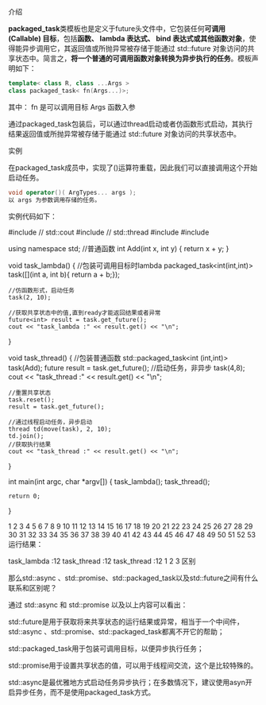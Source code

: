 介绍

**packaged_task**类模板也是定义于future头文件中，它包装任何**可调用 (Callable) 目标**，包括**函数、 lambda 表达式、 bind 表达式或其他函数对象**，使得能异步调用它，其返回值或所抛异常被存储于能通过 std::future 对象访问的共享状态中。简言之，**将一个普通的可调用函数对象转换为异步执行的任务**。模板声明如下：
```cpp
template< class R, class ...Args > 
class packaged_task< fn(Args...)>;
```

其中：
fn 是可以调用目标
Args 函数入参

通过packaged_task包装后，可以通过thread启动或者仿函数形式启动，其执行结果返回值或所抛异常被存储于能通过 std::future 对象访问的共享状态中。

实例

在packaged_task成员中，实现了()运算符重载，因此我们可以直接调用这个开始启动任务。
```cpp
void operator()( ArgTypes... args );
以 args 为参数调用存储的任务。
```

实例代码如下：

#include <iostream>           // std::cout
#include <thread>             // std::thread
#include <chrono>
#include <future>

using namespace std;
//普通函数
int Add(int x, int y)
{
    return x + y;
}


void task_lambda()
{
    //包装可调用目标时lambda
    packaged_task<int(int,int)> task([](int a, int b){ return a + b;});
    
    //仿函数形式，启动任务
    task(2, 10);
    
    //获取共享状态中的值,直到ready才能返回结果或者异常
    future<int> result = task.get_future();
    cout << "task_lambda :" << result.get() << "\n";
}

void task_thread()
{
    //包装普通函数
    std::packaged_task<int (int,int)> task(Add);
    future<int> result = task.get_future();
    //启动任务，非异步
    task(4,8);
    cout << "task_thread :" << result.get() << "\n";
        
    //重置共享状态
    task.reset();
    result = task.get_future();

    //通过线程启动任务，异步启动
    thread td(move(task), 2, 10);
    td.join();
    //获取执行结果
    cout << "task_thread :" << result.get() << "\n";
}

int main(int argc, char *argv[])
{
    task_lambda();
    task_thread();

    return 0;
}

1
2
3
4
5
6
7
8
9
10
11
12
13
14
15
16
17
18
19
20
21
22
23
24
25
26
27
28
29
30
31
32
33
34
35
36
37
38
39
40
41
42
43
44
45
46
47
48
49
50
51
52
53
运行结果：

task_lambda :12
task_thread :12
task_thread :12
1
2
3
区别

那么std::async 、std::promise、std::packaged_task以及std::future之间有什么联系和区别呢？

通过 std::async 和 std::promise 以及以上内容可以看出：

std::future是用于获取将来共享状态的运行结果或异常，相当于一个中间件，std::async 、std::promise、std::packaged_task都离不开它的帮助；

std::packaged_task用于包装可调用目标，以便异步执行任务；

std::promise用于设置共享状态的值，可以用于线程间交流，这个是比较特殊的。

std::async是最优雅地方式启动任务异步执行；在多数情况下，建议使用asyn开启异步任务，而不是使用packaged_task方式。
<!--stackedit_data:
eyJoaXN0b3J5IjpbLTE2MzAwMTMwOTMsLTI0ODg1Njg2Ml19
-->